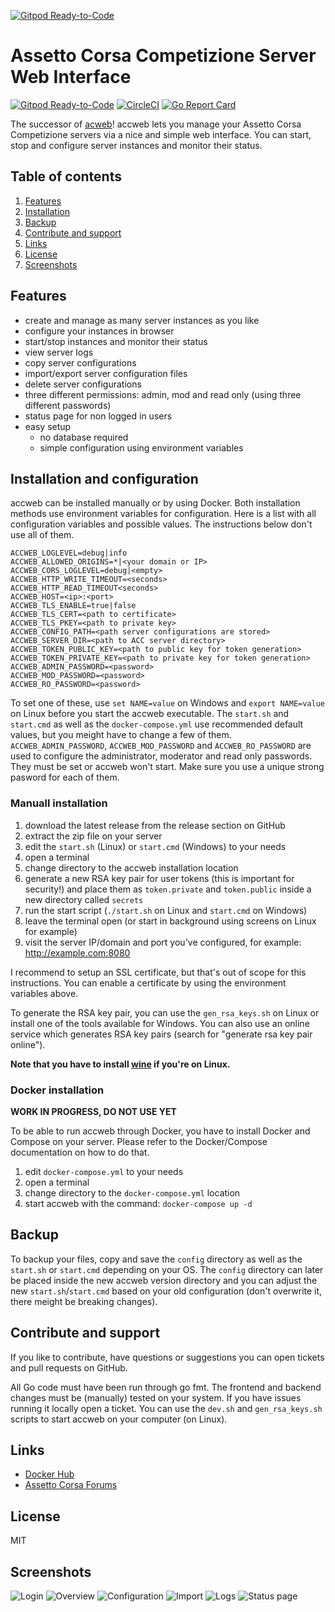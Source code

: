 [![Gitpod Ready-to-Code](https://img.shields.io/badge/Gitpod-Ready--to--Code-blue?logo=gitpod)](https://gitpod.io/#https://github.com/assetto-corsa-web/accweb) 

# Assetto Corsa Competizione Server Web Interface

[![Gitpod Ready-to-Code](https://img.shields.io/badge/Gitpod-Ready--to--Code-blue?logo=gitpod)](https://gitpod.io/#https://github.com/assetto-corsa-web/accweb) 
[![CircleCI](https://circleci.com/gh/assetto-corsa-web/accweb.svg?style=svg)](https://circleci.com/gh/assetto-corsa-web/accweb)
[![Go Report Card](https://goreportcard.com/badge/github.com/assetto-corsa-web/accweb)](https://goreportcard.com/report/github.com/assetto-corsa-web/accweb)

The successor of [acweb](https://github.com/assetto-corsa-web/acweb)! accweb lets you manage your Assetto Corsa Competizione servers via a nice and simple web interface. You can start, stop and configure server instances and monitor their status.

## Table of contents

1. [Features](#features)
2. [Installation](#installation)
3. [Backup](#backup)
4. [Contribute and support](#support)
5. [Links](#links)
6. [License](#license)
7. [Screenshots](#screenshots)

## Features
<a name="features" />

* create and manage as many server instances as you like
* configure your instances in browser
* start/stop instances and monitor their status
* view server logs
* copy server configurations
* import/export server configuration files
* delete server configurations
* three different permissions: admin, mod and read only (using three different passwords)
* status page for non logged in users
* easy setup
    * no database required
    * simple configuration using environment variables

## Installation and configuration
<a name="installation" />

accweb can be installed manually or by using Docker. Both installation methods use environment variables for configuration. Here is a list with all configuration variables and possible values. The instructions below don't use all of them.

```
ACCWEB_LOGLEVEL=debug|info
ACCWEB_ALLOWED_ORIGINS=*|<your domain or IP>
ACCWEB_CORS_LOGLEVEL=debug|<empty>
ACCWEB_HTTP_WRITE_TIMEOUT=<seconds>
ACCWEB_HTTP_READ_TIMEOUT<seconds>
ACCWEB_HOST=<ip>:<port>
ACCWEB_TLS_ENABLE=true|false
ACCWEB_TLS_CERT=<path to certificate>
ACCWEB_TLS_PKEY=<path to private key>
ACCWEB_CONFIG_PATH=<path server configurations are stored>
ACCWEB_SERVER_DIR=<path to ACC server directory>
ACCWEB_TOKEN_PUBLIC_KEY=<path to public key for token generation>
ACCWEB_TOKEN_PRIVATE_KEY=<path to private key for token generation>
ACCWEB_ADMIN_PASSWORD=<password>
ACCWEB_MOD_PASSWORD=<password>
ACCWEB_RO_PASSWORD=<password>
```

To set one of these, use `set NAME=value` on Windows and `export NAME=value` on Linux before you start the accweb executable. The `start.sh` and `start.cmd` as well as the `docker-compose.yml` use recommended default values, but you meight have to change a few of them.
`ACCWEB_ADMIN_PASSWORD`, `ACCWEB_MOD_PASSWORD` and `ACCWEB_RO_PASSWORD` are used to configure the administrator, moderator and read only passwords. They must be set or accweb won't start. Make sure you use a unique strong pasword for each of them.

### Manuall installation

1. download the latest release from the release section on GitHub
2. extract the zip file on your server
3. edit the `start.sh` (Linux) or `start.cmd` (Windows) to your needs
4. open a terminal
5. change directory to the accweb installation location
6. generate a new RSA key pair for user tokens (this is important for security!) and place them as `token.private` and `token.public` inside a new directory called `secrets`
7. run the start script (`./start.sh` on Linux and `start.cmd` on Windows)
8. leave the terminal open (or start in background using screens on Linux for example)
9. visit the server IP/domain and port you've configured, for example: http://example.com:8080

I recommend to setup an SSL certificate, but that's out of scope for this instructions. You can enable a certificate by using the environment variables above.

To generate the RSA key pair, you can use the `gen_rsa_keys.sh` on Linux or install one of the tools available for Windows. You can also use an online service which generates RSA key pairs (search for "generate rsa key pair online").

**Note that you have to install [wine](https://www.winehq.org/) if you're on Linux.**

### Docker installation

**WORK IN PROGRESS, DO NOT USE YET**

To be able to run accweb through Docker, you have to install Docker and Compose on your server. Please refer to the Docker/Compose documentation on how to do that.

1. edit `docker-compose.yml` to your needs
2. open a terminal
3. change directory to the `docker-compose.yml` location
4. start accweb with the command: `docker-compose up -d`

## Backup
<a name="backup" />

To backup your files, copy and save the `config` directory as well as the `start.sh` or `start.cmd` depending on your OS. The `config` directory can later be placed inside the new accweb version directory and you can adjust the new `start.sh`/`start.cmd` based on your old configuration (don't overwrite it, there meight be breaking changes).

## Contribute and support
<a name="support" />

If you like to contribute, have questions or suggestions you can open tickets and pull requests on GitHub.

All Go code must have been run through go fmt. The frontend and backend changes must be (manually) tested on your system. If you have issues running it locally open a ticket. You can use the `dev.sh` and `gen_rsa_keys.sh` scripts to start accweb on your computer (on Linux).

## Links
<a name="links" />

* [Docker Hub](https://cloud.docker.com/repository/docker/kugel/accweb/general)
* [Assetto Corsa Forums](https://www.assettocorsa.net/forum/index.php?threads/release-accweb-assetto-corsa-competizione-server-management-tool-via-web-interface.57572/)

## License
<a name="license" />

MIT

## Screenshots
<a name="screenshots" />

![Login](screenshots/login.png)
![Overview](screenshots/overview.png)
![Configuration](screenshots/configuration.png)
![Import](screenshots/import.png)
![Logs](screenshots/logs.png)
![Status page](screenshots/statuspage.png)
